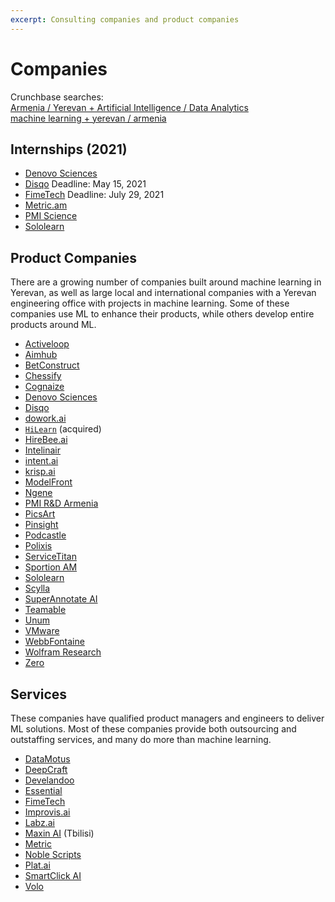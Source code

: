 ```yaml
---
excerpt: Consulting companies and product companies
---
```

# Companies

Crunchbase searches:  
[Armenia / Yerevan + Artificial Intelligence / Data Analytics](https://www.crunchbase.com/search/principals/c8c7a1b2c04a23a1d3bb6ad65222bc2f026889fd)  
[machine learning + yerevan / armenia](https://www.crunchbase.com/search/principals/529fe8082e93fe2d0fbc1461c77b52c377da61f0)

## Internships (2021)
* [Denovo Sciences](https://www.notion.so/Intern-Data-Science-4ec80a3a278c4a448fe416d6e2abc413)
* [Disqo](https://www.disqo.com/data-science-internship/) Deadline: May 15, 2021
* [FimeTech](https://staff.am/en/c-c-ai-data-science-python-intern) Deadline: July 29, 2021
* [Metric.am](https://docs.google.com/forms/d/1dT7UWJGEue-iUBtxEGxdgNHP-oluzoBF-8RnGsFsuYU/viewform)
* [PMI Science](https://staff.am/en/inkompass-by-aspire-2021-internship-2)
* [Sololearn](https://docs.google.com/document/d/1mRd19J90t5CYQsJqO2T4rwSuvuigFAv8qiXiYSaxqZw/edit)

## Product Companies 

There are a growing number of companies built around machine learning in Yerevan, as well as large local and international companies with a Yerevan engineering office with projects in machine learning. Some of these companies use ML to enhance their products, while others develop entire products around ML.

* [Activeloop](https://activeloop.ai/)
* [Aimhub](http://aimhub.io/)
* [BetConstruct](https://www.betconstruct.com/)
* [Chessify](https://chessify.me/)
* [Cognaize](https://cognaize.com/)
* [Denovo Sciences](https://www.denovosciences.ai/)
* [Disqo](https://disqo.com/)
* [dowork.ai](https://dowork.ai/)
* [`HiLearn`](https://hilearn.io/) (acquired)
* [HireBee.ai](https://hirebee.ai)
* [Intelinair](https://www.intelinair.com/)
* [intent.ai](https://intent.ai/)
* [krisp.ai](https://krisp.ai)
* [ModelFront](https://modelfront.com/)
* [Ngene](https://www.ngene.co/)
* [PMI R&D Armenia](https://www.pmiscience.com/)
* [PicsArt](https://picsart.com/)
* [Pinsight](https://pinsight.ai/)
* [Podcastle](https://podcastle.ai/)
* [Polixis](https://polixis.com/)
* [ServiceTitan](https://www.servicetitan.com/)
* [Sportion AM](https://sportion.net)
* [Sololearn](https://www.sololearn.com)
* [Scylla](https://scylla.ai/)
* [SuperAnnotate AI](https://www.superannotate.ai)
* [Teamable](https://www.teamable.com/)
* [Unum](https://unum.am/)
* [VMware](https://www.vmware.com/)
* [WebbFontaine](https://webbfontaine.com/)
* [Wolfram Research](https://www.wolfram.com/)
* [Zero](https://www.zeroapp.ai/)

## Services

These companies have qualified product managers and engineers to deliver ML solutions.  Most of these companies provide both outsourcing and outstaffing services, and many do more than machine learning.

* [DataMotus](https://datamotus.com/)
* [DeepCraft](https://deepcraft.io/)
* [Develandoo](https://develandoo.com/)
* [Essential](https://essentialsln.com/)
* [FimeTech](http://fimetech.com/)
* [Improvis.ai](https://www.improvis.ai/)
* [Labz.ai](https://labz.ai)
* [Maxin AI](https://maxinai.com/) (Tbilisi)
* [Metric](https://metric.am)
* [Noble Scripts](https://noblescripts.com/)
* [Plat.ai](https://plat.ai/)
* [SmartClick AI](https://smartclick.ai/)
* [Volo](https://volo.am/)
